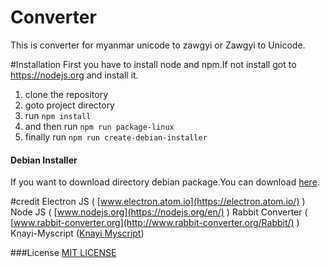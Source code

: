 # Converter
This is converter for myanmar unicode to zawgyi or Zawgyi to Unicode.



#Installation
First you have to install node and npm.If not install got to https://nodejs.org and install it.

1. clone the repository
1. goto project directory
1. run `npm install`
1. and then run `npm run package-linux`
1. finally run `npm run create-debian-installer`



#### Debian Installer
If you want to download directory debian package.You can download [here](http://larmaysee.com/converter/converter.deb).

#credit
Electron JS ( [www.electron.atom.io](https://electron.atom.io/) )
Node JS ( [www.nodejs.org](https://nodejs.org/en/) )
Rabbit Converter ( [www.rabbit-converter.org](http://www.rabbit-converter.org/Rabbit/) )
Knayi-Myscript ([Knayi Myscript](https://www.npmjs.com/package/knayi-myscript))


###License
[MIT LICENSE](https://g.co/kgs/cvPzhD)

